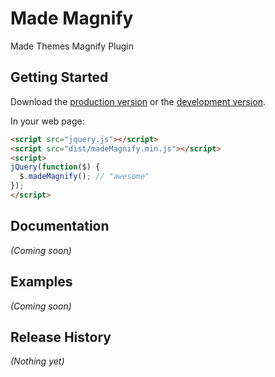 # Made Magnify

Made Themes Magnify Plugin

## Getting Started
Download the [production version][min] or the [development version][max].

[min]: https://raw.github.com/madethemes/jquery-magnify/master/dist/madeMagnify.min.js
[max]: https://raw.github.com/madethemes/jquery-magnify/master/dist/madeMagnify.js

In your web page:

```html
<script src="jquery.js"></script>
<script src="dist/madeMagnify.min.js"></script>
<script>
jQuery(function($) {
  $.madeMagnify(); // "awesome"
});
</script>
```

## Documentation
_(Coming soon)_

## Examples
_(Coming soon)_

## Release History
_(Nothing yet)_
